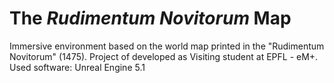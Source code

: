 # The <i>Rudimentum Novitorum</i> Map

Immersive environment based on the world map printed in the "Rudimentum Novitorum" (1475). Project of developed as Visiting student at EPFL - eM+.
Used software: Unreal Engine 5.1
